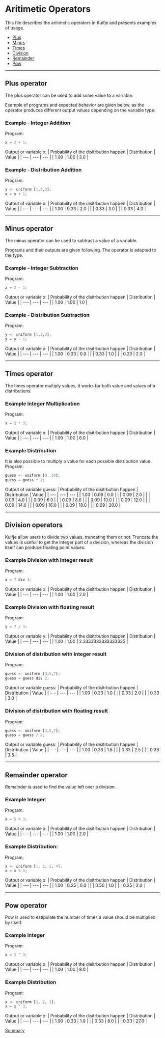 # Aritimetic Operators

This file describes the aritimetic operators in Kuifje and presents examples of usage.

- [Plus](#plus-operator)
- [Minus](#minus-operator)
- [Times](#times-operator)
- [Division](#division-operators)
- [Remainder](#remainder-operator)
- [Pow](#pow-operator)

---

## Plus operator

The plus operator can be used to add some value to a variable.

Example of programs and expected behavior are given below, as the operator produces different output values depending on the variable type:

### Example - Integer Addition

Program:
```python
x = 2 + 1;
```

Output or variable x:
| Probability of the disitrbution happen | Distribution | Value | 
| --- | --- | --- |
| 1.00 | 1.00 | 3.0 |

### Example - Distribution Addition
Program:
```python
y <- uniform [1,2,3];
x = y + 1;
```

Output of variable x:
| Probability of the disitrbution happen | Distribution | Value | 
| --- | --- | --- |
| 1.00 | 0.33 | 2.0 |
| | 0.33 | 3.0 |
| | 0.33 | 4.0 |

---

## Minus operator

The minus operator can be used to subtract a value of a variable.

Programs and their outputs are given following. The operator is adapted to the type.

### Example - Integer Subtraction

Program:
```python
x = 2 - 1;
```

Output or variable x:
| Probability of the disitrbution happen | Distribution | Value | 
| --- | --- | --- |
| 1.00 | 1.00 | 1.0 |

### Example - Distribution Subtraction

Program:
```python
y <- uniform [1,2,3];
x = y - 1;
```

Output of variable x:
| Probability of the disitrbution happen | Distribution | Value | 
| --- | --- | --- |
| 1.00 | 0.33 | 0.0 |
| | 0.33 | 1.0 |
| | 0.33 | 2.0 |

---

## Times operator

The times operator multiply values, it works for both value and values of a distributions.

### Example Integer Multiplication
Program:
```python
x = 2 * 3;
```

Output of variable x:
| Probability of the disitrbution happen | Distribution | Value | 
| --- | --- | --- |
| 1.00 | 1.00 | 6.0 |

### Example Distribution
It is also possible to multiply a value for each possible distribution value.
Program:
```python
guess <- uniform [0..10];
guess = guess * 2;
```

Output of variable guess:
| Probability of the disitrbution happen | Distribution | Value | 
| --- | --- | --- |
| 1.00 | 0.09 | 0.0 |
| | 0.09 | 2.0 |
| | 0.09 | 4.0 |
| | 0.09 | 6.0 |
| | 0.09 | 8.0 |
| | 0.09 | 10.0 |
| | 0.09 | 12.0 |
| | 0.09 | 14.0 |
| | 0.09 | 16.0 |
| | 0.09 | 18.0 |
| | 0.09 | 20.0 |

---

## Division operators

Kuifje allow users to divide two values, truncating them or not.
Truncate the values is usefull to get the integer part of a division, whereas the division itself can produce floating point values.

### Example Division with integer result
Program:
```python
x = 7 div 3;
```

Output or variable x:
| Probability of the disitrbution happen | Distribution | Value | 
| --- | --- | --- |
| 1.00 | 1.00 | 2.0 |

### Example Division with floating result
Program:
```python
y = 7 / 3;
```

Output or variable y:
| Probability of the disitrbution happen | Distribution | Value | 
| --- | --- | --- |
| 1.00 | 1.00 | 2.3333333333333335 |

### Division of distribution with integer result
Program:
```python
guess <- uniform [3,5,7];
guess = guess div 2;
```

Output or variable guess:
| Probability of the disitrbution happen | Distribution | Value | 
| --- | --- | --- |
| 1.00 | 0.33 | 1.0 |
| | 0.33 | 2.0 |
| | 0.33 | 3.0 |

### Division of distribution with floating result
Program:
```python
guess <- uniform [3,5,7];
guess = guess / 2;
```

Output or variable guess:
| Probability of the disitrbution happen | Distribution | Value | 
| --- | --- | --- |
| 1.00 | 0.33 | 1.5 |
| | 0.33 | 2.5 |
| | 0.33 | 3.5 |

---

## Remainder operator

Remainder is used to find the value left over a division.

### Example Integer:
Program:
```python
x = 5 % 3;
```

Output or variable x:
| Probability of the disitrbution happen | Distribution | Value | 
| --- | --- | --- |
| 1.00 | 1.00 | 2.0 |

### Example Distribution:
Program:
```python
x <- uniform [1, 2, 3, 4];
x = x % 3;
```

Output or variable x:
| Probability of the disitrbution happen | Distribution | Value | 
| --- | --- | --- |
| 1.00 | 0.25 | 0.0 |
| | 0.50 | 1.0 |
| | 0.25 | 2.0 |

---

## Pow operator

Pow is used to estipulate the number of times a value should be multiplied by itself.

### Example Integer
Program:
```python
x = 2 ^ 3;
```

Output or variable x:
| Probability of the disitrbution happen | Distribution | Value | 
| --- | --- | --- |
| 1.00 | 1.00 | 8.0 |

### Example Distribution
Program:
```python
x <- uniform [1, 2, 3];
x = x ^ 3;
```

Output or variable x:
| Probability of the disitrbution happen | Distribution | Value | 
| --- | --- | --- |
| 1.00 | 0.33 | 1.0 |
| | 0.33 | 8.0 |
| | 0.33 | 27.0 |

[Summary](https://github.com/gleisonsdm/Kuifje-Documentation)
